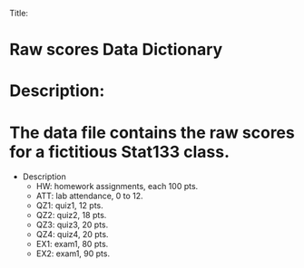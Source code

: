 
 Title: 
#    Raw scores Data Dictionary
# Description:
#    The data file contains the raw scores for a fictitious Stat133 class.


 * Description
    + HW: homework assignments, each 100 pts.
    + ATT: lab attendance, 0 to 12.
    + QZ1: quiz1, 12 pts.
    + QZ2: quiz2, 18 pts.
    + QZ3: quiz3, 20 pts.
    + QZ4: quiz4, 20 pts.
    + EX1: exam1, 80 pts.
    + EX2: exam1, 90 pts.